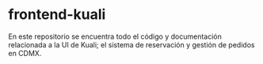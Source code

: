 # frontend-kuali
En este repositorio se encuentra todo el código y documentación relacionada a la UI de Kuali; el sistema de reservación y gestión de pedidos en CDMX.
